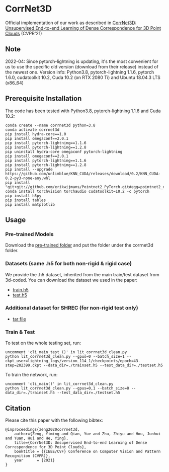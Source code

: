 # CorrNet3D

Official implementation of our work as described in [CorrNet3D: Unsupervised End-to-end Learning of Dense Correspondence for 3D Point Clouds](https://arxiv.org/abs/2012.15638) (CVPR'21)

## Note
2022-04: Since pytorch-lightning is updating, it's the most convenient for us to use the specific old version (download from their release) instead of the newest one.
Version info: Python3.8, pytorch-lightning 1.1.6, pytorch 1.6.0, cudatoolkit 10.2, Cuda 10.2 (on RTX 2080 Ti) and Ubuntu 18.04.3 LTS (x86_64)

## Prerequisite Installation
The code has been tested with Python3.8, pytorch-lightning 1.1.6 and Cuda 10.2:

    conda create --name corrnet3d python=3.8
    conda activate corrnet3d
    pip install hydra-core==1.0
    pip install omegaconf==2.0.1
    pip install pytorch-lightning==1.1.6
    pip install pytorch-lightning==1.2.8
    pip uninstall hydra-core omegaconf pytorch-lightning
    pip install omegaconf==2.0.1
    pip install pytorch-lightning==1.1.6
    pip install pytorch-lightning==1.2.8    
    pip install --upgrade https://github.com/unlimblue/KNN_CUDA/releases/download/0.2/KNN_CUDA-0.2-py3-none-any.whl
    pip install "git+git://github.com/erikwijmans/Pointnet2_PyTorch.git#egg=pointnet2_ops&subdirectory=pointnet2_ops_lib"
    conda install torchvision torchaudio cudatoolkit=10.2 -c pytorch
    pip install h5py
    pip install tables
    pip install matplotlib

## Usage

### Pre-trained Models
Download the [pre-trained folder](https://drive.google.com/drive/folders/1YZknEowKevKifb1eTJWwLs5Z5YJeSUQH?usp=sharing) and put the folder under the corrnet3d folder. 

### Datasets (same .h5 for both non-rigid & rigid case)
We provide the .h5 dataset, inherited from the main train/test dataset from 3d-coded. 
You can download the dataset we used in the paper:

- [train.h5](https://drive.google.com/file/d/1iC6A2nIMLNC0et_56-ndEELeBvhs7rsC/view?usp=sharing)
- [test.h5](https://drive.google.com/file/d/1E_gR-4rLKstYiBFWGw9sJ-3uGMcyAa04/view?usp=sharing)

### Additional dataset for SHREC (for non-rigid test only)

- [tar file](https://drive.google.com/file/d/1tw7IrFiuEA9-MEgry5bZ5hQiXBw_IMHn/view?usp=sharing)

### Train & Test
To test on the whole testing set, run:

    uncomment 'cli_main_test_()' in lit_corrnet3d_clean.py
    python lit_corrnet3d_clean.py --gpus=0 --batch_size=1 --ckpt_user=lightning_logs/version_114_1/checkpoints/epoch=43-step=202399.ckpt --data_dir=./trainset.h5 --test_data_dir=./testset.h5

To train the network, run:

    uncomment 'cli_main()' in lit_corrnet3d_clean.py
    python lit_corrnet3d_clean.py --gpus=0,1 --batch_size=8 --data_dir=./trainset.h5 --test_data_dir=./testset.h5




## Citation
Please cite this paper with the following bibtex:

    @inproceedings{zeng2020corrnet3d,
        author={Zeng, Yiming and Qian, Yue and Zhu, Zhiyu and Hou, Junhui and Yuan, Hui and He, Ying},
        title={CorrNet3D: Unsupervised End-to-end Learning of Dense Correspondence for 3D Point Clouds},
        booktitle = {{IEEE/CVF} Conference on Computer Vision and Pattern Recognition (CVPR)},
        year      = {2021}
    }
